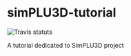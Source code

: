 # simPLU3D-tutorial

![Travis statuts](https://travis-ci.org/SimPLU3D/simplu3D-tutorial.svg?branch=master)

A tutorial dedicated to SimPLU3D project
